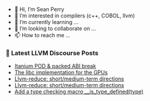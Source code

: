 - 👋 Hi, I’m Sean Perry
- 👀 I’m interested in compilers (c++, COBOL, llvm)
- 🌱 I’m currently learning ...
- 💞️ I’m looking to collaborate on ...
- 📫 How to reach me ...

<!---
s66perry/s66perry is a ✨ special ✨ repository because its `README.md` (this file) appears on your GitHub profile.
You can click the Preview link to take a look at your changes.
--->
### 📕 Latest LLVM Discourse Posts

<!-- DISCOURSE-LLVM:START -->
- [Itanium POD &amp; packed ABI break](https://discourse.llvm.org/t/itanium-pod-packed-abi-break/66271#post_1)
- [The libc implementation for the GPUs](https://discourse.llvm.org/t/the-libc-implementation-for-the-gpus/66129#post_14)
- [Llvm-reduce: short/medium-term directions](https://discourse.llvm.org/t/llvm-reduce-short-medium-term-directions/64591#post_9)
- [Llvm-reduce: short/medium-term directions](https://discourse.llvm.org/t/llvm-reduce-short-medium-term-directions/64591#post_8)
- [Add a type checking macro __is_type_defined&lpar;type&rpar;](https://discourse.llvm.org/t/add-a-type-checking-macro-is-type-defined-type/66268#post_1)
<!-- DISCOURSE-LLVM:END -->
